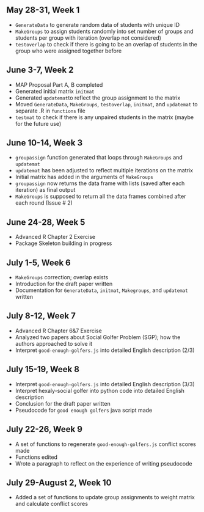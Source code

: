 ## May 28-31, Week 1
- `GenerateData` to generate random data of students with unique ID
- `MakeGroups` to assign students randomly into set number of groups
and students per group with iteration (overlap not considered)
- `testoverlap` to check if there is going to be an overlap of students
in the group who were assigned together before

## June 3-7, Week 2
- MAP Proposal Part A, B completed
- Generated initial matrix `initmat`
- Generated `updatemat`to reflect the group assignment to the matrix
- Moved `GenerateData`, `MakeGroups`, `testoverlap`, `initmat`, and `updatemat`
to separate .R in `functions` file
- `testmat` to check if there is any unpaired students in the matrix
  (maybe for the future use)

## June 10-14, Week 3
- `groupassign` function generated that loops through `MakeGroups` and `updatemat`
- `updatemat` has been adjusted to reflect multiple iterations on the matrix
- Initial matrix has added in the arguments of `MakeGroups`
- `groupassign` now returns the data frame with lists (saved after each iteration) as final output
- `MakeGroups` is supposed to return all the data frames combined after each round (Issue \# 2)

## June 24-28, Week 5
- Advanced R Chapter 2 Exercise
- Package Skeleton building in progress

## July 1-5, Week 6
- `MakeGroups` correction; overlap exists
- Introduction for the draft paper written
- Documentation for `GenerateData`, `initmat`, `Makegroups`, and `updatemat` written

## July 8-12, Week 7
- Advanced R Chapter 6&7 Exercise
- Analyzed two papers about Social Golfer Problem (SGP); how the authors approached to solve it
- Interpret `good-enough-golfers.js` into detailed English description (2/3)

## July 15-19, Week 8
- Interpret `good-enough-golfers.js` into detailed English description (3/3)
- Interpret hexaly-social golfer into python code into detailed English description
- Conclusion for the draft paper written
- Pseudocode for `good enough golfers` java script made

## July 22-26, Week 9
- A set of functions to regenerate `good-enough-golfers.js` conflict scores made
- Functions edited
- Wrote a paragraph to reflect on the experience of writing pseudocode

## July 29-August 2, Week 10
- Added a set of functions to update group assignments to weight matrix and calculate conflict scores
